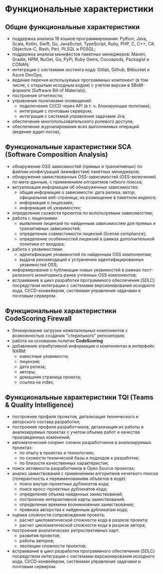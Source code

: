 # Функциональные характеристики

## Общие функциональные характеристики

- поддержка анализа 18 языков программирования: Python, Java, Scala, Kotlin, Swift, Go, JavaScript, TypeScript, Ruby, PHP, C, C++, C#, Objective-C, Bash, Perl, PLSQL и PGSQL; 
- поддержка анализа манифестов пакетных менеджеров: Maven, Gradle, NPM, NuGet, Go, PyPi, Ruby Gems, Cocoapods, Packagist и CONAN;
- интеграция с системами хостинга кода: Gitlab, Github, Bitbucket и Azure DevOps;
- ведение перечня используемых программных компонент (в том числе, с открытым исходным кодом) с учетом версии в SBoM-формате (Software Bill of Materials);
- построение отчетности;
- управление политиками оповещений:
    + подключение CI/CD через API (в т. ч. блокирующие политики);
    + интеграция с почтовым сервером;
    + интеграция с системой управления задачами Jira;
- обеспечение многопользовательского ролевого доступа;
- обеспечение журналирования всех выполняемых операций (ведение аудит-логов);


## Функциональные характеристики SCA (Software Composition Analysis)

- обнаружение OSS зависимостей (прямых и транзитивных) по файлам конфигураций (манифестам) пакетных менеджеров;
- обнаружение заимствованных OSS-зависимостей (OSS-включения) по мета-данным, с применением алгоритмов гибкого поиска;
- актуализация информации об обнаруженных зависимостях: 
    + общая информация о зависимости: дата релиза; автор; официальная веб-страница; на размещение в пакетном индексе;
    + информация о лицензиях;
    + информация об уязвимостях;
- определение схожести проектов по используемым зависимостям;
- работа с лицензиями:
    + выявление лицензий по найденным зависимостям для прямых и транзитивных зависимостей;
    + определение совместимости лицензий (license compliance);
    + определение особенностей лицензий в рамках дополнительной политики от вендора;
- работа с уязвимостями:
    + идентификация уязвимостей по найденным OSS компонентам;
    + выдача рекомендаций к устранению идентифицированных уязвимостей OSS;
- информирование о публикации новых уязвимостей в рамках пост-релизного мониторинга ранее учтенных OSS компонентов;
- встраивание в цикл разработки программного обеспечения (SDLC) посредством интеграции с системами версионирования исходного кода, CI/CD-конвейером, системами управления задачами и почтовым сервером.

## Функциональные характеристики CodeScoring Firewall
- блокирование загрузки нежелательных компонентов с возможностью создания "стерильного" репозитория;
- работа на основании политик **CodeScoring**
- добавление атрибутивной информации о компонентах в интерфейс NXRM:
    + известные уязвимости;
    + лицензия;
    + дата релиза;
    + авторы;
    + домашняя страница проекта;
    + ссылка на index;

## Функциональные характеристики TQI (Teams & Quality Intelligence)

- построение профиля проектов, детализация технического и авторского состава разработки;
- построение профиля разработчиков, детализация их работы в анализируемых проектах с учетом объема работ и качества произведенных изменений;
- автоматический скоринг схожих разработчиков в анализируемых проектах:
    + по опыту в проектах и технологиях;
    + по схожести технической базы и подходов к разработке;
    + по близости качественных характеристик;
- поиск активности разработчиков в Open Source проектах;
- анализ заимствований с применением алгоритмов нечеткого поиска (толерантность к переименованиям объектов в коде):
    + поиск внутри-проектных дубликатов кода;
    + поиск кросс-проектных дубликатов кода;
    + определение объема найденных заимствований;
    + построение интерактивной карты заимствований;
    + определение времени возникновения заимствования;
    + привязка авторства к найденным дубликатам кода;
- оценка сложности сопровождения проекта:
    + расчет цикломатической сложности кода в разрезе проекта;
    + расчет цикломатической сложности кода в разрезе автора;
- построение аналитических ретроспективных карт:
    + развития проектов;
    + работы авторов;
    + эволюции сложности проектов;
- встраивание в цикл разработки программного обеспечения (SDLC) посредством интеграции с системами версионирования исходного кода, CI/CD-конвейером, системами управления задачами и почтовым сервером.
